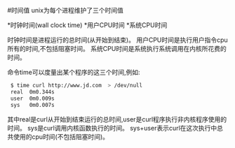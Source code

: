 #时间值
 unix为每个进程维护了三个时间值

  *时钟时间(wall clock time)
  *用户CPU时间
  *系统CPU时间

 时钟时间是进程运行的总时间(从开始到结束)。
 用户CPU时间是执行用户指令cpu所有的时间,不包括阻塞时间。
 系统CPU时间是系统执行系统调用在内核所花费的时间。 

 命令time可以度量出某个程序的这三个时间,例如:

 ```bash
  $ time curl http://www.jd.com  > /dev/null
  real	0m0.344s
  user	0m0.009s
  sys	0m0.007s
 ```

 其中real是curl从开始到结束运行的总时间,user是curl程序执行非内核程序使用的时间。
 sys是curl调用内核函数执行的时间。
 sys+user表示curl在这次执行中总共使用的cpu时间(不包括阻塞时间)。


